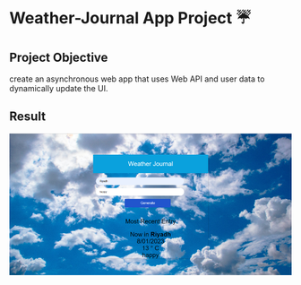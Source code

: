 # Weather-Journal App Project ☔


## Project Objective

 create an asynchronous web app that uses Web API and user data to dynamically update the UI.

## Result

   <img src="./website\images\Result.jpg" />


